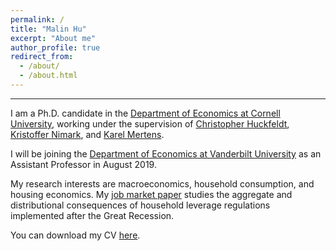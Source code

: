 ```yaml
---
permalink: /
title: "Malin Hu"
excerpt: "About me"
author_profile: true
redirect_from: 
  - /about/
  - /about.html
---
```

---
I am a Ph.D. candidate in the [Department of Economics at Cornell University](http://economics.cornell.edu/), working under the supervision of [Christopher Huckfeldt](https://huckfeldt.economics.cornell.edu/), [Kristoffer Nimark](http://www.kris-nimark.net/), and [Karel Mertens](https://karelmertens.com/).

I will be joining the [Department of Economics at Vanderbilt University](https://as.vanderbilt.edu/econ/) as an Assistant Professor in August 2019.

My research interests are macroeconomics, household consumption, and housing economics.  My [job market paper](https://malin-hu.github.io/files/MH_JMP.pdf) studies the aggregate and distributional consequences of household leverage regulations implemented after the Great Recession.

You can download my CV [here](https://malin-hu.github.io/files/MH_CV.pdf).
